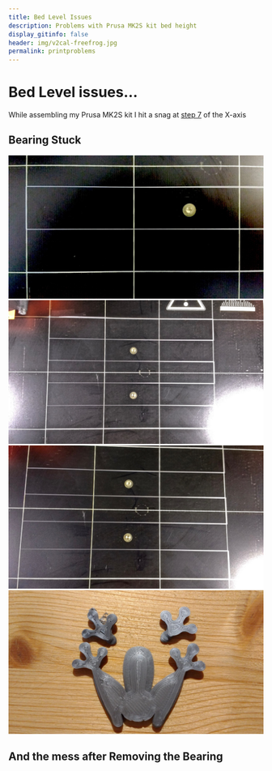 ```yaml
---
title: Bed Level Issues
description: Problems with Prusa MK2S kit bed height
display_gitinfo: false
header: img/v2cal-freefrog.jpg
permalink: printproblems
---
```


# Bed Level issues...

While assembling my Prusa MK2S kit I hit a snag at [step 7](http://manual.prusa3d.com/Guide/3.+X-axis+assembly/299#s5109) of the X-axis

## Bearing Stuck

<img src="img/bed-level/v2cal01.jpg" alt="Bed Level Problem" style="width: 800px;"/>

<img src="img/bed-level/v2cal02.jpg" alt="Bed Level Problem" style="width: 800px;"/>

<img src="img/bed-level/v2cal03.jpg" alt="Bed Level Problem" style="width: 800px;"/>

<img src="img/bed-level/v2cal-treefrog.jpg" alt="Bed Level Problem" style="width: 800px;"/>




## And the mess after Removing the Bearing
